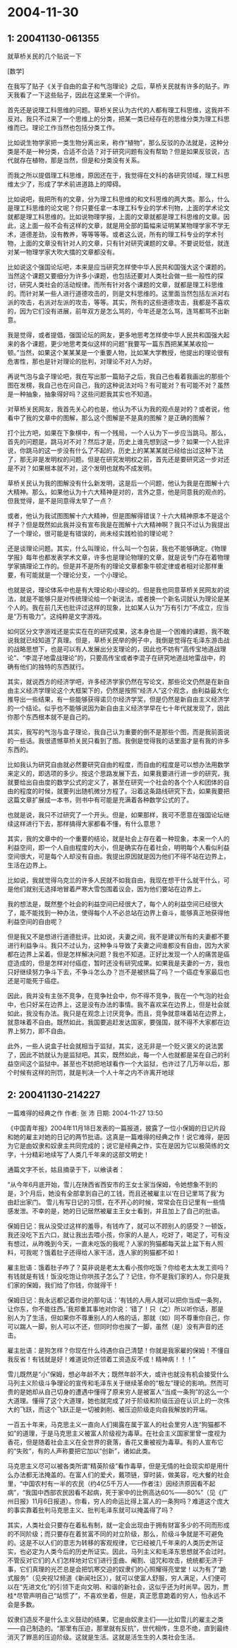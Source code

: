 # 2004-11-30

## 1: 20041130-061355

就草桥关民的几个贴说一下 

[数学]

在我写了贴子《关于自由的盒子和气泡理论》之后，草桥关民就有许多的贴子。昨天我看了一下这些贴子，因此在这里来一个评价。 

首先还是说理工科思维的问题。草桥关民认为古代的人都有理工科思维，这我并不反对。我只不过来了一个思维上的分类，把某一类已经存在的思维分类为理工科思维而已。理论工作当然也包括分类工作。 

比如说生物学家把一类生物分离出来，称作“植物”，那么反驳的办法就是，这种分类是不是一种分类，合适不合适？对于研究问题有没有帮助？但是如果反驳说，古代就存在植物，那是当然，但是和分类没有关系。 

而我之所以提倡理工科思维，原因还在于，我觉得在文科的各研究领域，理工科思维太少了，形成了学术前进道路上的障碍。 

比如说吧，我把所有的文章，分为理工科思维的和文科思维的两大类。那么，什么是理工科思维的论文呢？你只要任拿一本理工科专业的学术刊物，上面的学术论文就都是理工科思维的。比如说物理学报，上面的文章就都是理工科思维的文章。因此，这上面一般不会有这样的文章，就是用全部的篇幅来证明某某物理学家不学无术，道德差劲，没有教养，等等等等。或者这么说，所有的理工科专业的学术刊物，上面的文章没有针对人的文章，只有针对研究课题的文章。不要说贬低，就连对某一物理学家大吹大擂的文章都没有。 

比如说这个强国论坛吧，本来是应当研究怎样使中华人民共和国强大这个课题的。当然这个课题又要细分为许多小课题，也包括还要对人类社会做一些一般性的探讨，研究人类社会的活动规律。而所有针对各个课题的文章，就都是理工科思维的。而针对某一些人进行道德攻击的，则是文科思维的。这里面当然包括左派对右派的攻击，右派对左派的攻击，等等。其实，所有的这些道德攻击，我都是不喜欢的，因为它们没有进展，前年双方是怎么骂的，今年还是怎么骂，连骂都骂不出新意。 

我是觉得，或者提倡，强国论坛的网友，更多地思考怎样使中华人民共和国强大起来的各个课题，更少地思考类似这样的问题“我要写一篇东西把某某某收拾一顿。”当然，如果这个某某某是一个重要人物，比如某大学教授，他提出的理论很有危害性，那也是针对理论的批判，对理论不对人为好。 

再说气泡与盒子理论吧，我在写出那一篇贴子之后，我自己也看着我画出的那些个图在发楞，我自己也在问自己，我的这种说法对吗？有可能对？有可能不对？虽然是一种抽象，抽象得好吗？这些问题我其实也不知道。 

对草桥关民网友，我首先关心的也是，他认为不认为我的观点是对的？或者说，他看中了我的文章中的图解，那么这个图解是不是真的图解？是正确的图解？ 

打个比方吧，如果在下象棋中，有一个残局，一个人认为下一步应当跳马。那么，首先的问题是，跳马对不对？然后才是，历史上谁先想到这一步？如果一个人批评说，你跳马的这一步没有什么了不起的，历史上的某某某就已经给出过这种下法了，那无非是发明权的问题。但是在研究发明权之前，首先还是要研究这一步对还是不对？如果根本就不对，这个发明也就构不成发明。 

草桥关民认为我的图解没有什么新发明，这是后一个问题，他认为我是在图解十六大精神。那么，如果他认为十六大精神是对的，言外之意，他是同意我的观点的。但我觉得，是不是同意得太早了一点？ 

或者，他认为我试图图解十六大精神，但是图解得错误？十六大精神原本不是这个样子？但是既然如此我并没有宣布我是在图解十六大精神啊？我只不过认为我提出了一个理论，很可能是有错误的，尚未经实践检验的理论呢？ 

还是谈理论问题。其实，什么叫理论，什么叫一个包装，我也不能够确定。《物理学报》每年也都发表学术文章，许多也是理论物理的文章，就是说专门存在着物理学家搞理论工作的。但是并不是所有的理论文章都象牛顿定律或者相对论那样重要，有可能就是一个理论分支，一个小理论。 

也就是说，理论体系中也是有大理论和小理论的。但是我也同意草桥关民网友的说法，就是不能够只是对传统理论给一个新说法，或者换一个新名词就认为理论是某个人的。我在前几天也批评过这样的现象，比如某人认为“万有引力”不成立，应当是“万有吸力”。这纯粹是文字游戏。 

如何区分文字游戏还是实实在在的研究成果，这本身也是一个困难的课题，我不敢说我就已经知道了真理。但是，草桥关民举的例子中，我倒是觉得在毛泽东游击战的战略思想下，也是可以有人发展出分支理论的，因此也不妨有“高传宝地道战理论”、“李混子地雷战理论”的，只要高传宝或者李混子在研究地道战地雷战中，的确有他们的独特的东西就行。 

其实，就说西方的经济学吧，许多经济学家仍然在写论文，那些论文仍然是在新自由主义经济学理论这个大框架下的，仍然是按照“经济人”这个观念，由利益最大化推导出一些结果，有一些能够获得诺贝尔经济学奖，但是仍然是新自由主义经济学的一个结论。似乎也不能够说因为新自由主义经济学早在七十年代就发现了，因此你那个东西根本就不是自己的。 

其实，我写的气泡与盒子理论，我自己认为重要的倒不是那些个图，而是我前面说的一些话。我很遗憾草桥关民只看到了图。我倒是觉得我的话里面才是有我的许多东西的。 

比如我认为研究自由就必然要研究自由的程度，而自由的程度是可以想办法用数学来定义的，即选项的多少。按这个思路发展下去，如果我要进行进一步的研究，我就要给出自由度的数学公式的定义了，甚至在研究一个社会的各个个人和团体的自由的程度的时候，就要列出随机微分方程了。沿着这条路线研究下去，如果我要把这篇文章扩展成一本书，则书中有可能是充满着各种数学公式的了。 

也就是说，我只不过研究了一个开头。但是，如果那样，我可不愿意在强国论坛继续这样进行下去，那样搞得大家都看不懂，有什么意思？ 

其实，我的文章中的一个重要的结论，就是社会上存在着一种现象，本来一个人的利益空间，即一个人自由程度的大小，但是确实存在着社会，明明每个人看似利益空间很大，可是每个人却没有自由。我提出原因就是因为他们不得不站在边界上，生活在边界上。 

比如说，我就觉得乌克兰的许多人民就不如我自由，我现在想干什么就干什么，可是他们就别无选择地冒着严寒大雪包围着议会，因为他们要站在边界上。 

我的想法是，既然整个社会的利益空间已经很大了，每个人的利益空间已经很大了，能不能找到一种办法，使得每个人不必总站在边界上奋斗，能够真正地获得他利益空间的自由呢？ 

但是我又不是想进行道德批评。比如说，夫妻之间，我不是建议所有的夫妻都不要进行利益争斗。我只不过认为，这种争斗导致了夫妻之间谁都没有自由，因为大家都在边界上呆着。但是怎样解决问题？我也不知道。正好比发现一个人的痛苦是癌症造成的，但是怎样对付癌症，暂时还没有研究成果。如果我是夫妻的一方，我也只好继续努力争斗下去，不争斗怎么办？岂不是被挤扁了吗？一个癌症专家最后也还是可能死于癌症。 

因此，我并没有主张不竞争，在竞争社会中，你不得不竞争，我在一个气泡的社会中，也只好呆在边界上，这是没有办法的事情。我不喜欢呆在边界上，但是社会就如此，我没有办法。我只是在观念上讨厌竞争。而且，竞争就意味着站在边界上，就意味着不自由。既然如此，我国要追赶发达国家，要强国，就不得不大家都在边界上努力，即不自由。 

此外，一些人说盒子社会就相当于监狱，其实，这无非是一个贬义褒义的说法罢了，因此不妨就认为是监狱吧。其实，既然如此，每一个人也就都是呆在自己的利益空间这个监狱中。甚至也不妨把地球看作一个大监狱，也许过了几万年以后，那个时候有这样的刑罚，就是判决一个人十年之内不许离开地球

## 2: 20041130-214227

一篇难得的经典之作  作者: 张 沛  日期: 2004-11-27 13:50 

《中国青年报》2004年11月18日发表的一篇报道，披露了一位小保姆的日记片段和她的雇主对她的日记的两节批语。这真是一篇难得的经典之作！说它难得，是因为它是由奴隶和奴隶主共同完成的；说它是经典之作，实在是因为它以极简练的文字，十分精彩地续写了人类几千年来的这部文明史！ 

通篇文字不长，姑且摘录于下，以飨读者： 

“从今年6月底开始，雪儿在陕西省西安市的王女士家当保姆，令她想象不到的是，3个月后，她没有全部拿到自己的工钱，而且还被雇主以‘在日记里骂了我’为由赶出家门。  雪儿有写日记的习惯，在不开心的时候，常常会在日记里有一些情感发泄。不幸的是，她的日记居然被雇主王女士看到，并且加上了自己的批语。 

保姆日记：我从没受过这样的羞辱，有钱咋了，就可以不顾别人的感受？一顿饭，我还没吃下五六口，就让我出去喂小孩，你家的人是人，吃好了，喝足了，可有没有想过，从昨晚到今天，一直未吃饭的我呢？人家的狗猫都每天盆上盆下有人照料，可我呢？饿着肚子还得给人家干活，连人家的狗猫都不如！ 

雇主批语：饿着肚子咋了？莫非说是老太太看小孩你吃饭？你给老太太发工资吗？有钱就是有钱！饭没吃饱让你哄孩子怎么了？记住，你不是我们家的人，你只是我们家的保姆，我们给了你钱，你就得干！ 

保姆日记：我永远都记着你说的那句话：‘有钱的人用人就可以把你当成一条狗，让你东，你不能往西。’我郑重其事地对你说：‘错了！只（之）所以听你话，那是别人为了生活，但如果你不尊重别人的人格的话，那就（如）同不尊重你自己，你可以踹人一脚，别人可以不还，但同时你也挨了一脚，虽然（是）没有声音的还击。 

雇主批语：是狗怎样？你现在什么待遇你自己清楚！你就是我家雇的保姆！不懂自我反省！有钱就是好！难道说你还领着工资造反不成！精神病！！！” 

雪儿既然是“小”保姆，想必年龄不大；既然年龄不大，或许也就没有机会接受什么马列主义阶级斗争理论的宣传和毛泽东关于继续革命的“极左”理论的影响。然而可贵的是她却从自己切身的遭遇中懂得了原来穷人是被富人“当成一条狗”的这么一个大道理。懂得了这个大道理，她也就完成了对于阶级和阶级压迫在认识上的一次伟大的飞跃，而这个飞跃正是一切被剥削、被压迫阶级走向自我解放的开端。 

一百五十年来，马克思主义一直向人们揭露在属于富人的社会里穷人连“狗猫都不如”的道理，于是马克思主义被富人阶级视为毒草。在社会主义国家里曾一度视为香花，但是随着社会主义在全世界的衰落，香花又重被视为毒草。有的人宣布它的“失败”，有的人声称要把它加以“创新”，诸如此类。 

马克思主义尽可以被各类所谓“精英阶级”看作毒草，但是无情的社会现实却是用什么办法都无法掩盖的。在富人们的爱犬，戴项链，穿时装，做美容，吃大餐的社会里，“中国农村有一半的农民（约4亿5千万人――作者注）因经济原因看不起病”，“我国中西部农民因看不起病，死于家中的比例高达60%――80%”（见《广州日报》11月6日报道）。你看，穷人的命运比得上富人的一条狗吗？难道这个庞大的事实靠着批判马克思主义、批判毛泽东就可以掩盖得了吗？ 

其实，人类社会只要存在着私有制，就一定会出现由于拥有财富多少的不同而形成的不同阶级；而只要存在着贫富不同的对立阶级，那么，阶级斗争就是不可避免的。这是不以人们的意志为转移的客观规律，它已经被几千年来的人类历史所证实，也必定为人类今后的历史所证实。因此，马列主义和毛泽东思想就不会过时。不管反对它们的人们怎样地对它们进行歪曲、阉割、诅咒和攻击，统统都无济于事，它们真理的光芒总是会把饥寒交迫的奴隶们的心照耀得亮堂堂！以为有了“跪式服务”（见央视12频道《新闻社区》），就可以使富人舒服，穷人满足，人们便可以在“先进文化”的引领下走向文明、和谐的新社会，这似乎还为时尚早。因为，贾桂*尽管声明自己“站惯了”，不喜欢坐着，但是，真正愿意跪着的穷人，怕永远不会是多数。 

奴隶们造反不是什么主义鼓动的结果，它是由奴隶主们――比如雪儿的雇主之类――自己制造的。“那里有压迫，那里就有反抗”，世代相传，生息不绝，直到最终消灭了罪恶的压迫阶级。这就是生活。这就是活生生的人类社会生活。

